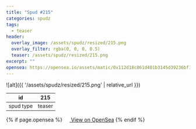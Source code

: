 ```yaml
---
title: "Spud #215"
categories: spudz
tags:
  - teaser
header:
  overlay_image: /assets/spudz/resized/215.png
  overlay_filter: rgba(0, 0, 0, 0.5)
  teaser: /assets/spudz/resized/215.png
excerpt: ""
opensea: https://opensea.io/assets/matic/0x112d18c861d401b3145d39236bf149f01e18beed/215
---
```

![alt]({{ '/assets/spudz/resized/215.png' | relative_url }})

| id | 215 |
|-|-|
| spud type | teaser |

{% if page.opensea %}
<a href="{{page.opensea}}" class="btn btn--info" onclick="window.open(this.href, '_blank'); return false;"><img src="/assets/images/opensea.svg" width="16px"><span>  View on OpenSea</span></a>
{% endif %}
